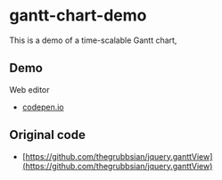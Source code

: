 # gantt-chart-demo

This is a demo of a time-scalable Gantt chart,

## Demo

Web editor

- [codepen.io](https://codepen.io/ctxzz/pen/yLeqGQo)

## Original code

- [https://github.com/thegrubbsian/jquery.ganttView](https://github.com/thegrubbsian/jquery.ganttView)
